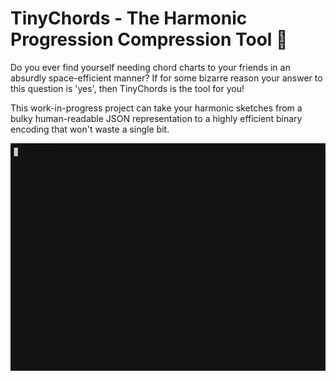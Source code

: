 # TinyChords - The Harmonic Progression Compression Tool 🎹
Do you ever find yourself needing chord charts to your friends in an absurdly
space-efficient manner? If for some bizarre reason your answer to this question
is 'yes', then TinyChords is the tool for you!

This work-in-progress project can take your harmonic sketches from a bulky
human-readable JSON representation to a highly efficient binary encoding that
won't waste a single bit.

![GIF demonstrating the tool](demo.gif)
